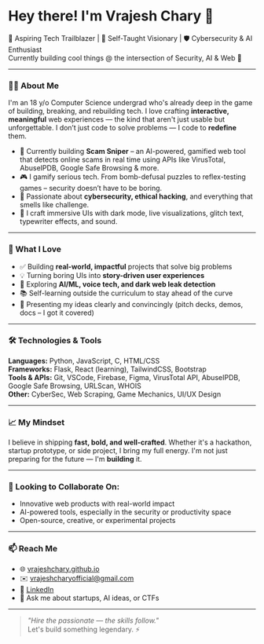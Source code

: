 # Hey there! I'm Vrajesh Chary 👋

🚀 Aspiring Tech Trailblazer | 🧠 Self-Taught Visionary | 🛡️ Cybersecurity & AI Enthusiast  
Currently building cool things @ the intersection of Security, AI & Web 🚧

---

### 👨‍💻 About Me

I'm an 18 y/o Computer Science undergrad who's already deep in the game of building, breaking, and rebuilding tech. I love crafting **interactive, meaningful** web experiences — the kind that aren't just usable but unforgettable. I don’t just code to solve problems — I code to **redefine** them.

- 🔭 Currently building **Scam Sniper** – an AI-powered, gamified web tool that detects online scams in real time using APIs like VirusTotal, AbuseIPDB, Google Safe Browsing & more.
- 🎮 I gamify serious tech. From bomb-defusal puzzles to reflex-testing games – security doesn’t have to be boring.
- 🔐 Passionate about **cybersecurity, ethical hacking**, and everything that smells like challenge.
- 🎨 I craft immersive UIs with dark mode, live visualizations, glitch text, typewriter effects, and sound.

---

### 🧠 What I Love

- ✅ Building **real-world, impactful** projects that solve big problems
- 💡 Turning boring UIs into **story-driven user experiences**
- 🧪 Exploring **AI/ML, voice tech, and dark web leak detection**
- 📚 Self-learning outside the curriculum to stay ahead of the curve
- 🎤 Presenting my ideas clearly and convincingly (pitch decks, demos, docs – I got it covered)

---

### 🛠️ Technologies & Tools

**Languages:** Python, JavaScript, C, HTML/CSS  
**Frameworks:** Flask, React (learning), TailwindCSS, Bootstrap  
**Tools & APIs:** Git, VSCode, Firebase, Figma, VirusTotal API, AbuseIPDB, Google Safe Browsing, URLScan, WHOIS  
**Other:** CyberSec, Web Scraping, Game Mechanics, UI/UX Design

---

### 📈 My Mindset

I believe in shipping **fast, bold, and well-crafted**. Whether it's a hackathon, startup prototype, or side project, I bring my full energy. I'm not just preparing for the future — I'm **building** it.

---

### 💼 Looking to Collaborate On:

- Innovative web products with real-world impact  
- AI-powered tools, especially in the security or productivity space  
- Open-source, creative, or experimental projects

---

### 📫 Reach Me

- 🌐 [vrajeshchary.github.io](https://github.com/VrajeshChary)
- ✉️ vrajeshcharyofficial@gmail.com
- 💼 [LinkedIn](https://www.linkedin.com/in/vrajeshchary)
- 🧠 Ask me about startups, AI ideas, or CTFs

---

> *"Hire the passionate — the skills follow."*  
Let's build something legendary. ⚡
